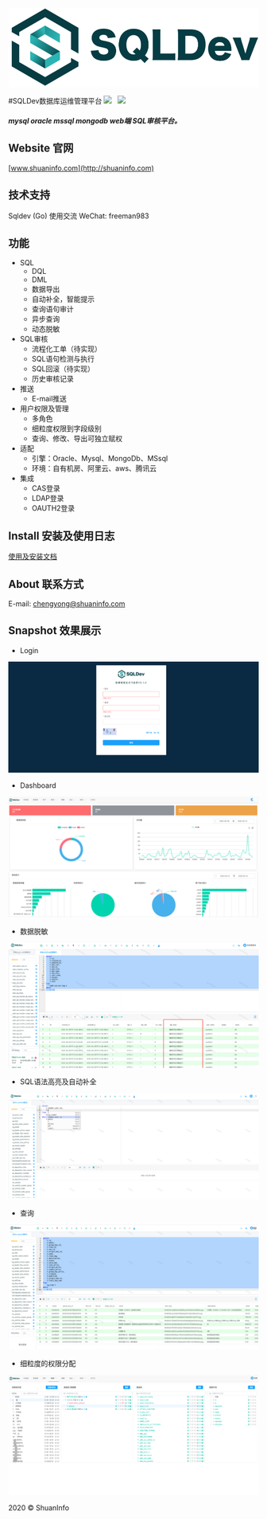 <p align="center">
        <img  src="img/logo.png">
</p>

#SQLDev数据库运维管理平台
![](https://img.shields.io/badge/build-release-brightgreen.svg)  
![](https://img.shields.io/badge/version-v2.2.0-brightgreen.svg)  

##### mysql oracle mssql mongodb web端 SQL审核平台。

## Website 官网

[www.shuaninfo.com](http://shuaninfo.com)



## 技术支持
   Sqldev (Go) 使用交流     WeChat: freeman983
## 功能

- SQL 
    - DQL 
    - DML
    - 数据导出
    - 自动补全，智能提示 
    - 查询语句审计
    - 异步查询
    - 动态脱敏
- SQL审核
    - 流程化工单（待实现）
    - SQL语句检测与执行
    - SQL回滚（待实现）
    - 历史审核记录
- 推送
    - E-mail推送   
- 用户权限及管理
    - 多角色
    - 细粒度权限到字段级别
    - 查询、修改、导出可独立赋权
- 适配
    - 引擎：Oracle、Mysql、MongoDb、MSsql
    - 环境：自有机房、阿里云、aws、腾讯云     
- 集成
    - CAS登录 
    - LDAP登录 
    - OAUTH2登录 
        


## Install 安装及使用日志

[使用及安装文档](http://www.shuaninfo.com/product)
  
## About 联系方式
   
   E-mail: chengyong@shuaninfo.com

## Snapshot 效果展示

- Login



![login](img/login.png)


- Dashboard

![](img/dashboard.png)

- 数据脱敏

![](img/mask.png)

- SQL语法高亮及自动补全

![](img/light.png)

- 查询

![](img/query.png)

- 细粒度的权限分配

![](img/role.png)





2020 © ShuanInfo



